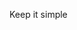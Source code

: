 Keep it simple


<!---
Cubedrain/Cubedrain is a ✨ special ✨ repository because its `README.md` (this file) appears on your GitHub profile.
You can click the Preview link to take a look at your changes.
--->
